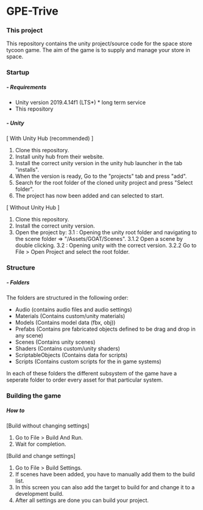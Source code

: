 # GPE-Trive
### This project
This repository contains the unity project/source code for the space store tycoon game.
The aim of the game is to supply and manage your store in space. 

### Startup
##### - Requirements
- Unity version 2019.4.14f1 (LTS*)
\* long term service
- This repository

##### - Unity
[ With Unity Hub (recommended) ] 
1. Clone this repository.
2. Install unity hub from their website.
3. Install the correct unity version in the unity hub launcher in the tab "installs".
4. When the version is ready, Go to the "projects" tab and press "add".
5. Search for the root folder of the cloned unity project and press "Select folder".
6. The project has now been added and can selected to start.

[ Without Unity Hub ] 
1. Clone this repository.
2. Install the correct unity version.
3. Open the project by:
3.1 : Opening the unity root folder and navigating to the scene folder => "/Assets/GOAT/Scenes".
3.1.2 Open a scene by double clicking.
3.2 : Opening unity with the correct version.
3.2.2 Go to File > Open Project and select the root folder.

### Structure
##### - Folders
The folders are structured in the following order:
- Audio (contains audio files and audio settings)
- Materials (Contains custom/unity materials)
- Models (Contains model data (fbx, obj))
- Prefabs (Contains pre fabricated objects defined to be drag and drop in any scene)
- Scenes (Contains unity scenes)
- Shaders (Contains custom/unity shaders)
- ScriptableObjects (Contains data for scripts)
- Scripts (Contains custom scripts for the in game systems)

In each of these folders the different subsystem of the game have a seperate folder to order every asset for that particular system.

### Building the game
##### How to
[Build without changing settings]
1. Go to File > Build And Run.
2. Wait for completion.

[Build and change settings]
1. Go to File > Build Settings.
2. If scenes have been added, you have to manually add them to the build list.
3. In this screen you can also add the target to build for and change it to a development build.
4. After all settings are done you can build your project.
